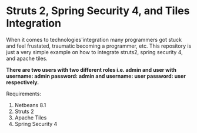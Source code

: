 # Struts 2, Spring Security 4, and Tiles Integration

When it comes to technologies'integration many programmers got stuck and feel frustated, traumatic becoming a programmer, etc.
This repository is just a very simple example on how to integrate struts2, spring security 4, and apache tiles.

<b> There are two users with two different roles i.e. admin and user with username: admin password: admin and username: user password: user respectively. </b>

Requirements:
1. Netbeans 8.1
2. Struts 2
3. Apache Tiles
4. Spring Security 4
